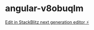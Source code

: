 # angular-v8obuqlm

[Edit in StackBlitz next generation editor ⚡️](https://stackblitz.com/~/github.com/PriyabrataDash-2698/angular-v8obuqlm)